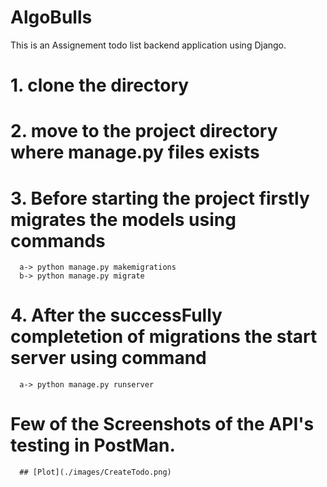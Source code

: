 # AlgoBulls
This is an Assignement todo list backend application using Django.

# 1. clone the directory
# 2. move to the project directory where manage.py files exists
# 3. Before starting the project firstly migrates the models using commands
      a-> python manage.py makemigrations
      b-> python manage.py migrate
# 4. After the successFully completetion of migrations the start server using command
      a-> python manage.py runserver
      
      
# Few of the Screenshots of the API's testing in PostMan.
      ## [Plot](./images/CreateTodo.png)

      
